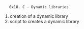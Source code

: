        0x18. C - Dynamic libraries

1) creation of a dynamic library
2) script to creates a dynamic library
